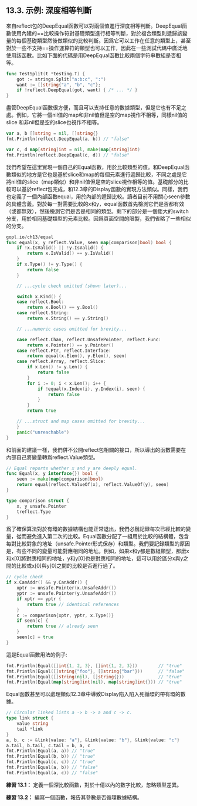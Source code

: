 ## 13.3. 示例: 深度相等判斷

來自reflect包的DeepEqual函數可以對兩個值進行深度相等判斷。DeepEqual函數使用內建的==比較操作符對基礎類型進行相等判斷，對於複合類型則遞歸該變量的每個基礎類型然後做類似的比較判斷。因爲它可以工作在任意的類型上，甚至對於一些不支持==操作運算符的類型也可以工作，因此在一些測試代碼中廣泛地使用該函數。比如下面的代碼是用DeepEqual函數比較兩個字符串數組是否相等。

```Go
func TestSplit(t *testing.T) {
	got := strings.Split("a:b:c", ":")
	want := []string{"a", "b", "c"};
	if !reflect.DeepEqual(got, want) { /* ... */ }
}
```

盡管DeepEqual函數很方便，而且可以支持任意的數據類型，但是它也有不足之處。例如，它將一個nil值的map和非nil值但是空的map視作不相等，同樣nil值的slice 和非nil但是空的slice也視作不相等。

```Go
var a, b []string = nil, []string{}
fmt.Println(reflect.DeepEqual(a, b)) // "false"

var c, d map[string]int = nil, make(map[string]int)
fmt.Println(reflect.DeepEqual(c, d)) // "false"
```

我們希望在這里實現一個自己的Equal函數，用於比較類型的值。和DeepEqual函數類似的地方是它也是基於slice和map的每個元素進行遞歸比較，不同之處是它將nil值的slice（map類似）和非nil值但是空的slice視作相等的值。基礎部分的比較可以基於reflect包完成，和12.3章的Display函數的實現方法類似。同樣，我們也定義了一個內部函數equal，用於內部的遞歸比較。讀者目前不用關心seen參數的具體含義。對於每一對需要比較的x和y，equal函數首先檢測它們是否都有效（或都無效），然後檢測它們是否是相同的類型。剩下的部分是一個鉅大的switch分支，用於相同基礎類型的元素比較。因爲頁面空間的限製，我們省略了一些相似的分支。

```Go
gopl.io/ch13/equal
func equal(x, y reflect.Value, seen map[comparison]bool) bool {
	if !x.IsValid() || !y.IsValid() {
		return x.IsValid() == y.IsValid()
	}
	if x.Type() != y.Type() {
		return false
	}

	// ...cycle check omitted (shown later)...

	switch x.Kind() {
	case reflect.Bool:
		return x.Bool() == y.Bool()
	case reflect.String:
		return x.String() == y.String()

	// ...numeric cases omitted for brevity...

	case reflect.Chan, reflect.UnsafePointer, reflect.Func:
		return x.Pointer() == y.Pointer()
	case reflect.Ptr, reflect.Interface:
		return equal(x.Elem(), y.Elem(), seen)
	case reflect.Array, reflect.Slice:
		if x.Len() != y.Len() {
			return false
		}
		for i := 0; i < x.Len(); i++ {
			if !equal(x.Index(i), y.Index(i), seen) {
				return false
			}
		}
		return true

	// ...struct and map cases omitted for brevity...
	}
	panic("unreachable")
}
```

和前面的建議一樣，我們併不公開reflect包相關的接口，所以導出的函數需要在內部自己將變量轉爲reflect.Value類型。

```Go
// Equal reports whether x and y are deeply equal.
func Equal(x, y interface{}) bool {
	seen := make(map[comparison]bool)
	return equal(reflect.ValueOf(x), reflect.ValueOf(y), seen)
}

type comparison struct {
	x, y unsafe.Pointer
	treflect.Type
}
```

爲了確保算法對於有環的數據結構也能正常退出，我們必鬚記録每次已經比較的變量，從而避免進入第二次的比較。Equal函數分配了一組用於比較的結構體，包含每對比較對象的地址（unsafe.Pointer形式保存）和類型。我們要記録類型的原因是，有些不同的變量可能對應相同的地址。例如，如果x和y都是數組類型，那麽x和x[0]將對應相同的地址，y和y[0]也是對應相同的地址，這可以用於區分x與y之間的比較或x[0]與y[0]之間的比較是否進行過了。

```Go
// cycle check
if x.CanAddr() && y.CanAddr() {
	xptr := unsafe.Pointer(x.UnsafeAddr())
	yptr := unsafe.Pointer(y.UnsafeAddr())
	if xptr == yptr {
		return true // identical references
	}
	c := comparison{xptr, yptr, x.Type()}
	if seen[c] {
		return true // already seen
	}
	seen[c] = true
}
```

這是Equal函數用法的例子:

```Go
fmt.Println(Equal([]int{1, 2, 3}, []int{1, 2, 3}))        // "true"
fmt.Println(Equal([]string{"foo"}, []string{"bar"}))      // "false"
fmt.Println(Equal([]string(nil), []string{}))             // "true"
fmt.Println(Equal(map[string]int(nil), map[string]int{})) // "true"
```

Equal函數甚至可以處理類似12.3章中導致Display陷入陷入死循環的帶有環的數據。

```Go
// Circular linked lists a -> b -> a and c -> c.
type link struct {
	value string
	tail *link
}
a, b, c := &link{value: "a"}, &link{value: "b"}, &link{value: "c"}
a.tail, b.tail, c.tail = b, a, c
fmt.Println(Equal(a, a)) // "true"
fmt.Println(Equal(b, b)) // "true"
fmt.Println(Equal(c, c)) // "true"
fmt.Println(Equal(a, b)) // "false"
fmt.Println(Equal(a, c)) // "false"
```

**練習 13.1：** 定義一個深比較函數，對於十億以內的數字比較，忽略類型差異。

**練習 13.2：** 編寫一個函數，報告其參數是否循環數據結構。


